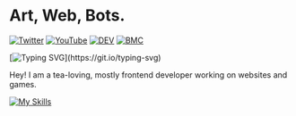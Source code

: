 # Art, Web, Bots.
[![Twitter](https://img.shields.io/badge/Twitter-%231DA1F2.svg?&style=flat-square&logo=twitter&logoColor=white)](https://twitter.com/flvffywvffy) [![YouTube](https://img.shields.io/badge/YouTube-%23FF0000.svg?&style=flat-square&logo=youtube&logoColor=white)](https://www.youtube.com/channel/UC_9YLDuDjMrxFHcwIoWtBnA) [![DEV](https://img.shields.io/badge/DEV-%23000000.svg?&style=flat-square&logo=dev.to&logoColor=white)](https://dev.to/flvffywvffy) [![BMC](https://img.shields.io/badge/BuyMeaCoffee-%23FFDD00.svg?&style=flat-square&logo=buy-me-a-coffee&logoColor=black)](https://bmc.xyz/flvffy)

[![Typing SVG](https://readme-typing-svg.herokuapp.com?color=000000&lines=I'm+flvffywvffy;A+tea-loving+web+developer.)](https://git.io/typing-svg)

Hey! I am a tea-loving, mostly frontend developer working on websites and games.

[![My Skills](https://skillicons.dev/icons?i=js,html,css,blender,bootstrap,ps,md,nodejs,pr,visualstudio,vscode,wordpress)](https://skillicons.dev)
